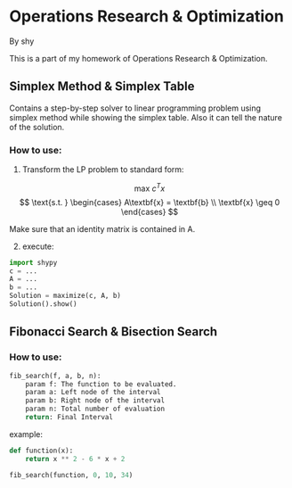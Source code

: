 # Operations Research & Optimization

By shy

This is a part of my homework of Operations Research & Optimization.

## Simplex Method & Simplex Table
Contains a step-by-step solver to linear programming problem using simplex method while showing the simplex table. Also it can tell the nature of the solution. 
### How to use:
1. Transform the LP problem to standard form:



$$\text{max} \ c^T x$$
$$
\text{s.t. } 
\begin{cases}
A\textbf{x} = \textbf{b} \\
\textbf{x} \geq 0
\end{cases}
$$

  Make sure that an identity matrix is contained in A.

2. execute:
```python
import shypy
c = ...
A = ...
b = ...
Solution = maximize(c, A, b)
Solution().show()
```

## Fibonacci Search & Bisection Search
### How to use:
```python
fib_search(f, a, b, n):
    param f: The function to be evaluated.
    param a: Left node of the interval
    param b: Right node of the interval
    param n: Total number of evaluation
    return: Final Interval
```

example:


``` python
def function(x):
    return x ** 2 - 6 * x + 2

fib_search(function, 0, 10, 34)
```
